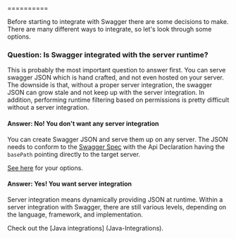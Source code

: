 ==========

Before starting to integrate with Swagger there are some decisions to make.  There are many different ways to integrate, so let's look through some options.

### Question: Is Swagger integrated with the server runtime?

This is probably the most important question to answer first.  You can serve swagger JSON which is hand crafted, and not even hosted on your server.  The downside is that, without a proper server integration, the swagger JSON can grow stale and not keep up with the server integration.  In addition, performing runtime filtering based on permissions is pretty difficult without a server integration.

#### Answer: No!  You don't want any server integration

You can create Swagger JSON and serve them up on any server.  The JSON needs to conform to the [Swagger Spec](https://github.com/wordnik/swagger-spec) with the Api Declaration having the `basePath` pointing directly to the target server.

[See here](No-server-Integrations) for your options.

#### Answer: Yes! You want server integration

Server integration means dynamically providing JSON at runtime.  Within a server integration with Swagger, there are still various levels, depending on the language, framework, and implementation.

Check out the [Java integrations] (Java-Integrations). 